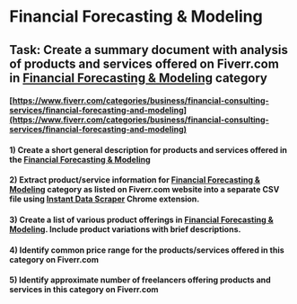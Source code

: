 # Financial Forecasting & Modeling
## Task: Create a summary document with analysis of products and services offered on Fiverr.com in [Financial Forecasting & Modeling](https://www.fiverr.com/categories/business/financial-consulting-services/financial-forecasting-and-modeling) category
#### [https://www.fiverr.com/categories/business/financial-consulting-services/financial-forecasting-and-modeling](https://www.fiverr.com/categories/business/financial-consulting-services/financial-forecasting-and-modeling)
#### 1) Create a short general description for products and services offered in the [Financial Forecasting & Modeling](https://www.fiverr.com/categories/business/financial-consulting-services/financial-forecasting-and-modeling)
#### 2) Extract product/service information for [Financial Forecasting & Modeling](https://www.fiverr.com/categories/business/financial-consulting-services/financial-forecasting-and-modeling) category as listed on Fiverr.com website into a separate CSV file using [Instant Data Scraper](https://chrome.google.com/webstore/detail/instant-data-scraper/ofaokhiedipichpaobibbnahnkdoiiah) Chrome extension.
#### 3) Create a list of various product offerings in [Financial Forecasting & Modeling](https://www.fiverr.com/categories/business/financial-consulting-services/financial-forecasting-and-modeling). Include product variations with brief descriptions.
#### 4) Identify common price range for the products/services offered in this category on Fiverr.com
#### 5) Identify approximate number of freelancers offering products and services in this category on Fiverr.com
